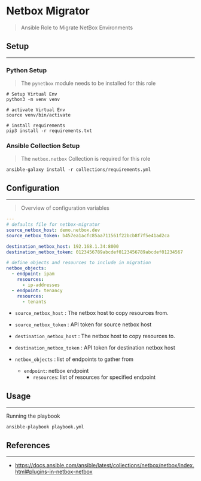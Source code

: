 # Netbox Migrator
> Ansible Role to Migrate NetBox Environments

## Setup
---

### Python Setup
> The `pynetbox` module needs to be installed for this role
```
# Setup Virtual Env
python3 -m venv venv

# activate Virtual Env
source venv/bin/activate

# install requirements
pip3 install -r requirements.txt
```

### Ansible Collection Setup
> The `netbox.netbox` Collection is required for this role
```
ansible-galaxy install -r collections/requirements.yml
```

## Configuration
---
> Overview of configuration variables
```yaml
---
# defaults file for netbox-migrator
source_netbox_host: demo.netbox.dev
source_netbox_token: b457ea1acfc85aa711561f22bcb8f7f5e41ad2ca

destination_netbox_host: 192.168.1.34:8000
destination_netbox_token: 0123456789abcdef0123456789abcdef01234567

# define objects and resources to include in migration
netbox_objects:
  - endpoint: ipam
    resources:
      - ip-addresses
  - endpoint: tenancy
    resources:
      - tenants

```

- `source_netbox_host` : The netbox host to copy resources from.  
- `source_netbox_token` : API token for source netbox host
- `destination_netbox_host` : The netbox host to copy resources to.
- `destination_netbox_token` : API token for destination netbox host

- `netbox_objects` : list of endpoints to gather from
  - `endpoint`: netbox endpoint
    - `resources`: list of resources for specified endpoint

## Usage
---
Running the playbook
```
ansible-playbook playbook.yml
```

## References
---
- https://docs.ansible.com/ansible/latest/collections/netbox/netbox/index.html#plugins-in-netbox-netbox